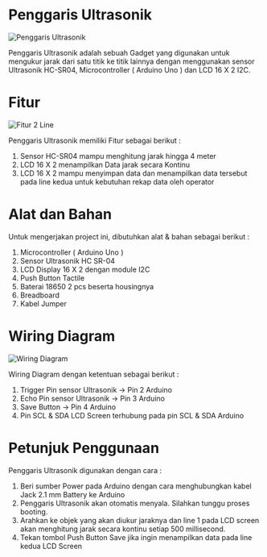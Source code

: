 # Penggaris Ultrasonik

![Penggaris Ultrasonik](https://github.com/adioperwira/PenggarisUltrasonik/assets/147690354/ad195b71-4c34-4d02-8f3f-552256833b5a)

Penggaris Ultrasonik adalah sebuah Gadget yang digunakan untuk mengukur jarak dari satu titik ke titik lainnya dengan menggunakan sensor Ultrasonik HC-SR04, Microcontroller ( Arduino Uno ) dan  LCD 16 X 2 I2C.

# Fitur

![Fitur 2 Line](https://github.com/adioperwira/PenggarisUltrasonik/assets/147690354/b766e102-483c-42d0-8f9a-2bdfa682e2fa)

Penggaris Ultrasonik memiliki Fitur sebagai berikut :
1. Sensor HC-SR04 mampu menghitung jarak hingga 4 meter
2. LCD 16 X 2 menampilkan Data jarak secara Kontinu
3. LCD 16 X 2 mampu menyimpan data dan menampilkan data tersebut pada line kedua untuk kebutuhan rekap data oleh operator

# Alat dan Bahan

Untuk mengerjakan project ini, dibutuhkan alat & bahan sebagai berikut :
1. Microcontroller ( Arduino Uno )
2. Sensor Ultrasonik HC SR-04
3. LCD Display 16 X 2 dengan module I2C
4. Push Button Tactile
5. Baterai 18650 2 pcs beserta housingnya
6. Breadboard
7. Kabel Jumper

# Wiring Diagram

![Wiring Diagram](https://github.com/adioperwira/PenggarisUltrasonik/assets/147690354/3379fcf0-672b-4165-b2bc-806ff9bac378)

Wiring Diagram dengan ketentuan sebagai berikut :

1. Trigger Pin sensor Ultrasonik  -> Pin 2 Arduino
2. Echo Pin sensor Ultrasonik -> Pin 3 Arduino
3. Save Button -> Pin 4 Arduino
4. Pin SCL & SDA LCD Screen terhubung pada pin SCL & SDA Arduino

# Petunjuk Penggunaan

Penggaris Ultrasonik digunakan dengan cara :
1. Beri sumber Power pada Arduino dengan cara menghubungkan kabel Jack 2.1 mm Battery ke Arduino
2. Penggaris Ultrasonik akan otomatis menyala. Silahkan tunggu proses booting.
3.  Arahkan ke objek yang akan diukur jaraknya dan line 1 pada LCD screen akan menghitung jarak secara kontinu setiap 500 millisecond.
4.  Tekan tombol Push Button Save jika ingin menampilkan data pada line kedua LCD Screen

